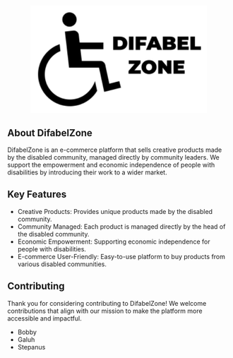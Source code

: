 <p align="center">
  <a href="https://difabelzone.com" target="_blank">
    <img src="public/images/logo/logoDifabelZone.svg" width="400" alt="DifabelZone Logo">
  </a>
</p>

## About DifabelZone
DifabelZone is an e-commerce platform that sells creative products made by the disabled community, managed directly by community leaders. We support the empowerment and economic independence of people with disabilities by introducing their work to a wider market.

## Key Features
- Creative Products: Provides unique products made by the disabled community.
- Community Managed: Each product is managed directly by the head of the disabled community.
- Economic Empowerment: Supporting economic independence for people with disabilities.
- E-commerce User-Friendly: Easy-to-use platform to buy products from various disabled communities.

## Contributing
Thank you for considering contributing to DifabelZone! We welcome contributions that align with our mission to make the platform more accessible and impactful.

- Bobby
- Galuh
- Stepanus
